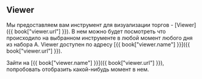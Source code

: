 ## Viewer

Мы предоставляем вам инструмент для визуализации торгов - [Viewer]({{ book["viewer.url"] }}). В нем можно будет посмотреть что происходило на выбранном инструменте в любой момент любого дня из набора A. Viewer доступен по адресу [{{ book["viewer.name"] }}]({{ book["viewer.url"] }}).

Зайти на [{{ book["viewer.name"] }}]({{ book["viewer.url"] }}), попробовать отобразить какой-нибудь момент в нем.